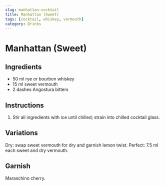```yaml
---
slug: manhattan-cocktail
title: Manhattan (Sweet)
tags: [cocktail, whiskey, vermouth]
category: Drinks
---
```


# Manhattan (Sweet)

## Ingredients

- 50 ml rye or bourbon whiskey
- 15 ml sweet vermouth
- 2 dashes Angostura bitters

## Instructions

1. Stir all ingredients with ice until chilled; strain into chilled cocktail glass.

## Variations

Dry: swap sweet vermouth for dry and garnish lemon twist.
Perfect: 7.5 ml each sweet and dry vermouth.

## Garnish

Maraschino cherry.
